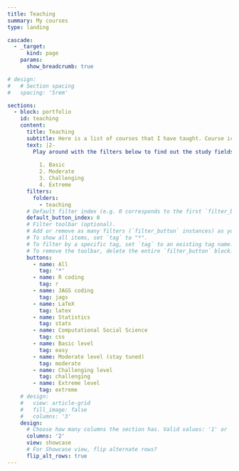 ```yaml
---
title: Teaching
summary: My courses
type: landing

cascade:
  - _target:
      kind: page
    params:
      show_breadcrumb: true

# design:
#   # Section spacing
#   spacing: '5rem'

sections:
  - block: portfolio
    id: teaching
    content:
      title: Teaching
      subtitle: Here is a list of courses that I have taught. Course icons were created using Birdtrack Notation via ChatGPT-4.1.
      text: |2-
        Play around with the filters below to find out the study fields and technical skills covered among courses. The difficulty levels are:
        
          1. Basic
          2. Moderate
          3. Challenging
          4. Extreme
      filters:
        folders:
          - teaching
      # Default filter index (e.g. 0 corresponds to the first `filter_button` instance below).
      default_button_index: 0
      # Filter toolbar (optional).
      # Add or remove as many filters (`filter_button` instances) as you like.
      # To show all items, set `tag` to "*".
      # To filter by a specific tag, set `tag` to an existing tag name.
      # To remove the toolbar, delete the entire `filter_button` block.
      buttons:
        - name: All
          tag: '*'
        - name: R coding
          tag: r
        - name: JAGS coding
          tag: jags
        - name: LaTeX
          tag: latex
        - name: Statistics
          tag: stats
        - name: Computational Social Science
          tag: css
        - name: Basic level
          tag: easy
        - name: Moderate level (stay tuned)
          tag: moderate
        - name: Challenging level
          tag: challenging
        - name: Extreme level
          tag: extreme
    # design:
    #   view: article-grid
    #   fill_image: false
    #   columns: '3'
    design:
      # Choose how many columns the section has. Valid values: '1' or '2'.
      columns: '2'
      view: showcase
      # For Showcase view, flip alternate rows?
      flip_alt_rows: true
---
```

